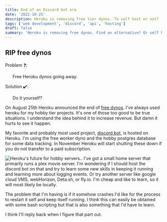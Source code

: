 ```yaml
---
title: End of an Discord bot era
date: '2022-10-25'
description: Heroku is removing free tier dynos. To self host or not?
tags: ['web development', 'discord', 'api', 'hosting']
draft: false
summary: 'Heroku is removing free dynos. Find an alternative? Or self host... Hmm '
---
```


## RIP free dynos

Problem ❓:

&nbsp;&nbsp;&nbsp;&nbsp;&nbsp;&nbsp;Free Heroku dynos going away.

Solution ✔️:

&nbsp;&nbsp;&nbsp;&nbsp;&nbsp;&nbsp;Do it yourself?

On August 25th Heroku announced the end of [free dynos](https://blog.heroku.com/next-chapter). I've always used heroku for my hobby tier projects. It's one of those too good to be true situations. I understand the idea behind it to increase revenue. But damn it hurts to see it happen.

My favorite and probably most used project, [discord bot](/blog/discordData), is hosted on Heroku. I'm using the free worker dyno and the hobby postgres database for some data tracking. In November Heroku will start shutting these down if you do not transfer to a paid subscription.

![Heroku's future for hobby servers..](http://driving-tests.org/wp-content/uploads/2020/09/shutterstock_1740923465.jpg)
I've got a small home server that primarily runs a plex movie server. I'm wondering if I should host the discord bot on that and try to learn some new skills in keeping it running and learning more about logging events. Or try another server like google cloud VMS, webHorizon, Deta.sh, or fly.io. I'm cheap and like to learn, so it will most likely be locally.

The problem that I'm having is if it somehow crashes I'd like for the process to restart it self and keep itself running. I think this can easily be obtained with some bash scripting but that is also something that I'd have to learn.

I think I'll reply back when I figure that part out.
